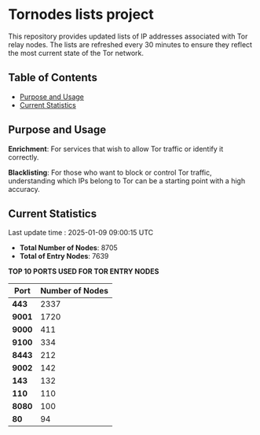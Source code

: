 # Tornodes lists project

This repository provides updated lists of IP addresses associated with Tor relay nodes. The lists are refreshed every 30 minutes to ensure they reflect the most current state of the Tor network.

## Table of Contents

- [Purpose and Usage](#purpose-and-usage)
- [Current Statistics](#current-statistics)


## Purpose and Usage

**Enrichment**: For services that wish to allow Tor traffic or identify it correctly.

**Blacklisting**: For those who want to block or control Tor traffic, understanding which IPs belong to Tor can be a starting point with a high accuracy.

## Current Statistics

Last update time : 2025-01-09 09:00:15 UTC

- **Total Number of Nodes**: 8705
- **Total of Entry Nodes**: 7639

**TOP 10 PORTS USED FOR TOR ENTRY NODES**

| **Port** | **Number of Nodes** |
|------|-----------------|
| **443**   | 2337  |
| **9001**   | 1720  |
| **9000**   | 411  |
| **9100**   | 334  |
| **8443**   | 212  |
| **9002**   | 142  |
| **143**   | 132  |
| **110**   | 110  |
| **8080**   | 100  |
| **80**   | 94  |

